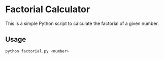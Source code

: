 # Factorial Calculator

This is a simple Python script to calculate the factorial of a given number.

## Usage
```bash
python factorial.py <number>

